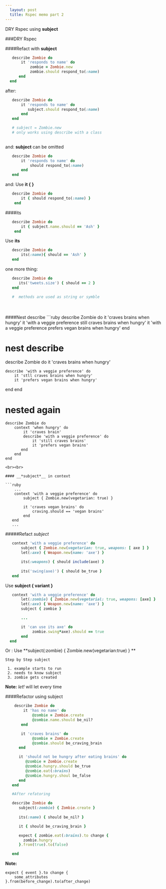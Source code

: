 ```yaml
---
  layout: post
  title: Rspec memo part 2 
---
```

 
DRY Rspec using **subject**

<!--more-->
    
 ###DRY Rspec    


####Refact with **subject**

```ruby
   describe Zombie do
       it 'responds to name' do
           zombie = Zombie.new
           zombie.should respond_to(:name)            
      end 
  end
```
after:

```ruby
   describe Zombie do
       it 'responds to name' do
          subject.should respond_to(:name)
       end
   end

   # subject = Zombie.new
   # only works using describe with a class
   
```

and:  **subject** can be omitted

```ruby
   describe Zombie do
       it 'responds to name' do
           should respond_to(:name)
       end
   end
```    
and:   Use   **it { }**
```ruby
   describe Zombie do
       it { should respond_to(:name) }
    end
```

####its

```ruby
   describe Zombie do
       it { subject.name.should == 'Ash' }
    end
```

Use **its**

```ruby
   describe Zombie do
       its(:name){ should == 'Ash' }
   end
```
one more thing:

```ruby
   describe Zombie do
      its('tweets.size') { should == 2 }
   end

   #  methods are used as string or symble
```
<br>
<br>
####Nest describe
```ruby
   describe Zombie do
      it 'craves brains when hungry'
      it 'with a veggie preference still craves brains when hungry'
      it 'with a veggie preference prefers vegan brains when hungry'
   end

# nest describe
  describe Zombie do
    it 'craves brains when hungry'

    describe 'with a veggie preference' do
        it 'stll craves brains when hungry'
        it 'prefers vegan brains when hungry'
   end
 end

 # nested again

    describe Zombie do
        context 'when hungry' do
            it 'craves brain'
            describe 'with a veggie preference' do
                it 'still craves brains'
                it 'prefers vegan brains'
           end
        end
    end

```
<br><br>

#### __*subject*__ in context

```ruby
    ...
    context 'with a veggie preference' do
        subject { Zombie.new(vegetarian: true) }

        it 'craves vegan brains' do
            craving.should == 'vegan brains'
        end
   end
   ...

```
#####Refact *subject*

```ruby
   context 'with a veggie preference' do
       subject { Zombie.new(vegetarian: true, weapons: [ axe ] }
       let(:axe) { Weapon.new(name: 'axe') }

       its(:weapons) { should include(axe) }
      
       its('swing(axe)') { should be_true }
   end
```     

Use **subject { variant }**

```ruby
   context 'with a veggie preference' do
       let(:zombie) { Zombie.new(vegetarial: true, weapons: [axe] }
       let(:axe) { Weapon.new(name: 'axe') }
       subject { zombie }

       ...

       it 'can use its axe' do
            zombie.swing*axe).should == true
       end
  end
```

Or : Use **subject(:zombie) { Zombie.new(vegetarian:true) } **

    
    Step by Step subject

     1. example starts to run
     2. needs to know subject
     3. zombie gets created

  **Note:** *let!* will let every time

####Refactor using subject

```ruby
    describe Zombie do
        it 'has no name' do
            @zombie = Zombie.create
            @zombie.name.should be_nil?
       end

       it 'craves brains' do
            @zombie = Zombie.create
            @zombie.should be_craving_brain
      end

      it 'should not be hungry after eating brains' do
         @zombie = Zombie.create
         @zombie.hungry.should be_true
         @zombie.eat(:brains)
         @zombie.hungry.shoul be_false
      end
   end

   #After refatoring

   describe Zombie do
      subject(:zombie) { Zombie.create }
 
      its(:name) { should be_nil? }

      it { should be_craving_brain }

      expect { zombie.eat(:brains).to change {
        zombie.hungry
      }.from(true).to(false)

   end

```
**Note:** 

    expect { event }.to change {
        some_attributes
    }.from(before_change).to(after_change)











